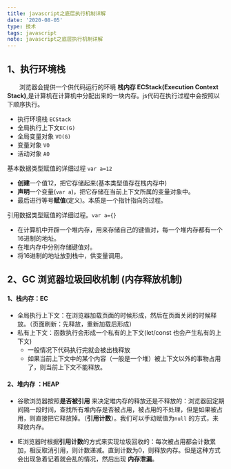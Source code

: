 ```yaml
---
title: javascript之底层执行机制详解
date: '2020-08-05'
type: 技术
tags: javascript
note: javascript之底层执行机制详解
---
```



## 1、执行环境栈
&#8195;&#8195;浏览器会提供一个供代码运行的环境 **栈内存 ECStack(Execution Context Stack)**,是计算机在计算机中分配出来的一块内存。js代码在执行过程中会按照以下顺序执行。
+ 执行环境栈 `ECStack`
+ 全局执行上下文`EC(G)` 
+ 全局变量对象 `VO(G)`
+ 变量对象 `VO`
+ 活动对象 `AO`

基本数据类型赋值的详细过程 `var a=12`
+ **创建**一个值12，把它存储起来(基本类型值存在栈内存中)
+ **声明**一个变量(`var a`)，把它存储在当前上下文所属的变量对象中。
+ 最后进行等号**赋值**(定义)。本质是一个指针指向的过程。

引用数据类型赋值的详细过程。`var a={}`
+ 在计算机中开辟一个堆内存，用来存储自己的键值对，每一个堆内存都有一个16进制的地址。
+ 在堆内存中分别存储键值对。
+ 将16进制的地址放到栈中，供变量调用。


## 2、GC 浏览器垃圾回收机制 (内存释放机制)
#### 1、栈内存：EC
+ 全局执行上下文：在浏览器加载页面的时候形成，然后在页面关闭的时候释放。（页面刷新：先释放，重新加载后形成）
+ 私有上下文：函数执行会形成一个私有的上下文(let/const 也会产生私有的上下文)
    + 一般情况下代码执行完就会被出栈释放
    + 如果当前上下文中的某个内容（一般是一个堆）被上下文以外的事物占用了，则当前上下文不能释放。
#### 2、堆内存 ：HEAP
+ 谷歌浏览器按照**是否被引用** 来决定堆内存的释放还是不释放的：浏览器回定期间隔一段时间，查找所有堆内存是否被占用，被占用的不处理，但是如果被占用，则直接把它释放掉。（**引用计数**）。我们可以手动赋值为`null` 的方式，来释放内存。

+ IE浏览器时根据**引用计数**的方式来实现垃圾回收的：每次被占用都会计数累加，相反取消引用，则计数递减。直到计数为0，则释放内存。但是这种方式会出现急着记着就会乱的情况，然后出现 **内存泄漏**。


